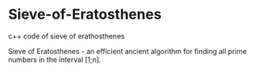 Sieve-of-Eratosthenes
=====================

c++ code of sieve of erathosthenes

Sieve of Eratosthenes - an efficient ancient algorithm for finding all prime numbers in the interval [1;n].
